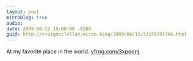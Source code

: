 ```yaml
---
layout: post
microblog: true
audio: 
date: 2009-06-12 19:00:00 -0500
guid: http://craigmcclellan.micro.blog/2009/06/13/t2156291766.html
---
```

At my favorite place in the world.  [yfrog.com/3xpoonj](http://yfrog.com/3xpoonj)
